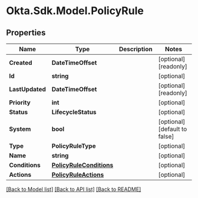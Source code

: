 # Okta.Sdk.Model.PolicyRule

## Properties

Name | Type | Description | Notes
------------ | ------------- | ------------- | -------------
**Created** | **DateTimeOffset** |  | [optional] [readonly] 
**Id** | **string** |  | [optional] 
**LastUpdated** | **DateTimeOffset** |  | [optional] [readonly] 
**Priority** | **int** |  | [optional] 
**Status** | **LifecycleStatus** |  | [optional] 
**System** | **bool** |  | [optional] [default to false]
**Type** | **PolicyRuleType** |  | [optional] 
**Name** | **string** |  | [optional] 
**Conditions** | [**PolicyRuleConditions**](PolicyRuleConditions.md) |  | [optional] 
**Actions** | [**PolicyRuleActions**](PolicyRuleActions.md) |  | [optional] 

[[Back to Model list]](../README.md#documentation-for-models) [[Back to API list]](../README.md#documentation-for-api-endpoints) [[Back to README]](../README.md)

